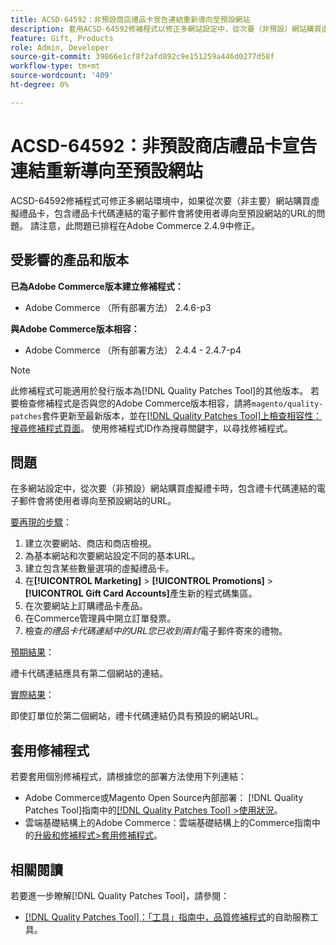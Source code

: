 ```yaml
---
title: ACSD-64592：非預設商店禮品卡宣告連結重新導向至預設網站
description: 套用ACSD-64592修補程式以修正多網站設定中，從次要（非預設）網站購買虛擬禮卡時，電子郵件中的禮卡代碼連結會有預設網站URL的問題。
feature: Gift, Products
role: Admin, Developer
source-git-commit: 39866e1cf8f2afd892c9e151259a446d0277d58f
workflow-type: tm+mt
source-wordcount: '409'
ht-degree: 0%

---
```



# ACSD-64592：非預設商店禮品卡宣告連結重新導向至預設網站

ACSD-64592修補程式可修正多網站環境中，如果從次要（非主要）網站購買虛擬禮品卡，包含禮品卡代碼連結的電子郵件會將使用者導向至預設網站的URL的問題。 請注意，此問題已排程在Adobe Commerce 2.4.9中修正。

## 受影響的產品和版本

**已為Adobe Commerce版本建立修補程式：**

* Adobe Commerce （所有部署方法） 2.4.6-p3

**與Adobe Commerce版本相容：**

* Adobe Commerce （所有部署方法） 2.4.4 - 2.4.7-p4

>[!NOTE]
>
>此修補程式可能適用於發行版本為[!DNL Quality Patches Tool]的其他版本。 若要檢查修補程式是否與您的Adobe Commerce版本相容，請將`magento/quality-patches`套件更新至最新版本，並在[[!DNL Quality Patches Tool]上檢查相容性：搜尋修補程式頁面](https://experienceleague.adobe.com/tools/commerce-quality-patches/index.html?lang=zh-Hant)。 使用修補程式ID作為搜尋關鍵字，以尋找修補程式。

## 問題

在多網站設定中，從次要（非預設）網站購買虛擬禮卡時，包含禮卡代碼連結的電子郵件會將使用者導向至預設網站的URL。

<u>要再現的步驟</u>：

1. 建立次要網站、商店和商店檢視。
1. 為基本網站和次要網站設定不同的基本URL。
1. 建立包含某些數量選項的虛擬禮品卡。
1. 在&#x200B;**[!UICONTROL Marketing]** > **[!UICONTROL Promotions]** > **[!UICONTROL Gift Card Accounts]**&#x200B;產生新的程式碼集區。
1. 在次要網站上訂購禮品卡產品。
1. 在Commerce管理員中開立訂單發票。
1. 檢查&#x200B;*的禮品卡代碼連結中的URL您已收到兩封*&#x200B;電子郵件寄來的禮物。

<u>預期結果</u>：

禮卡代碼連結應具有第二個網站的連結。

<u>實際結果</u>：

即使訂單位於第二個網站，禮卡代碼連結仍具有預設的網站URL。

## 套用修補程式

若要套用個別修補程式，請根據您的部署方法使用下列連結：

* Adobe Commerce或Magento Open Source內部部署： [!DNL Quality Patches Tool]指南中的[[!DNL Quality Patches Tool] >使用狀況](/help/tools/quality-patches-tool/usage.md)。
* 雲端基礎結構上的Adobe Commerce：雲端基礎結構上的Commerce指南中的[升級和修補程式>套用修補程式](https://experienceleague.adobe.com/docs/commerce-cloud-service/user-guide/develop/upgrade/apply-patches.html?lang=zh-Hant)。

## 相關閱讀

若要進一步瞭解[!DNL Quality Patches Tool]，請參閱：
* [[!DNL Quality Patches Tool]：「工具」指南中，品質修補程式](/help/tools/quality-patches-tool/quality-patches-tool-to-self-serve-quality-patches.md)的自助服務工具。
